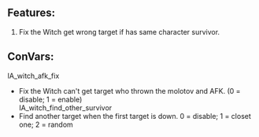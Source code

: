 ## Features:
1. Fix the Witch get wrong target if has same character survivor.

## ConVars:
IA_witch_afk_fix 
 - Fix the Witch can't get target who thrown the molotov and AFK. (0 = disable; 1 = enable)  
IA_witch_find_other_survivor
 - Find another target when the first target is down. 0 = disable; 1 = closet one; 2 = random
